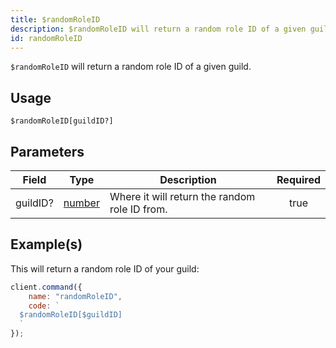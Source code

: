 ```yaml
---
title: $randomRoleID
description: $randomRoleID will return a random role ID of a given guild.
id: randomRoleID
---
```


`$randomRoleID` will return a random role ID of a given guild.

## Usage

```aoi
$randomRoleID[guildID?]
```

## Parameters

| Field    | Type                                                                                              | Description                                   | Required |
| -------- | ------------------------------------------------------------------------------------------------- | --------------------------------------------- | :------: |
| guildID? | [number](https://developer.mozilla.org/en-US/docs/Web/JavaScript/Reference/Global_Objects/Number) | Where it will return the random role ID from. |   true   |

## Example(s)

This will return a random role ID of your guild:

```javascript
client.command({
    name: "randomRoleID",
    code: `
  $randomRoleID[$guildID]
  `
});
```
